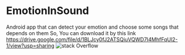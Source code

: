 # EmotionInSound
Android app that can detect your emotion and choose some songs that depends on them
So, You can download it by this link https://drive.google.com/file/d/1BLJcy0fJ2ATSQiuVQWD7I4MhfFqUl2-1/view?usp=sharing
![stack Overflow](https://vk.com/dimklin_it?z=photo122261858_456243679%2Falbum122261858_0%2Frev)

